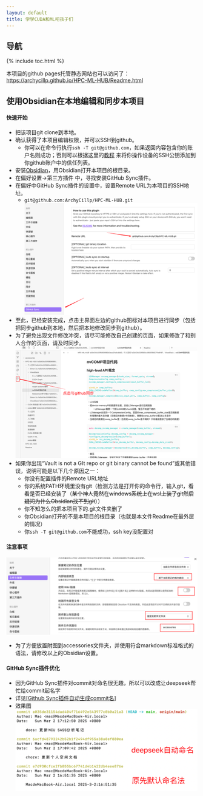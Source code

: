 ```yaml
---
layout: default
title: 学学CUDA和ML吧孩子们
---
```

## 导航

{% include toc.html %}

本项目的github pages托管静态网站也可以访问了：
https://archycillp.github.io/HPC-ML-HUB/Readme.html



## 使用Obsidian在本地编辑和同步本项目

#### 快速开始
- 把该项目git clone到本地。
- 确认获得了本项目编辑权限，并可以SSH到github。
	- 你可以在命令行执行`ssh -T git@github.com`，如果返回内容包含你的账户名则成功；否则可以根据这里的[教程](https://docs.github.com/en/authentication/connecting-to-github-with-ssh/adding-a-new-ssh-key-to-your-github-account?platform=windows) 来将你操作设备的SSH公钥添加到你github账户中的信任列表。
- 安装[Obsidian](https://obsidian.md/download)，用Obsidian打开本项目的根目录。
- 在偏好设置->第三方插件 中，寻找安装GitHub Sync插件。
- 在偏好中GitHub Sync插件的设置中，设置Remote URL为本项目的SSH地址。
	- `git@github.com:ArchyCillp/HPC-ML-HUB.git`
![](accessories/Pasted%20image%2020250227204331.png)
- 至此，已经安装完成，点击主界面左边的github图标对本项目进行同步（包括把同步github到本地，然后把本地修改同步到github）。
- 为了避免出现文件修改冲突，请尽可能修改自己创建的页面，如果修改了和别人合作的页面，请及时同步。
![](accessories/Pasted%20image%2020250227191223.png)
- 如果你出现“Vault is not a GIt repo or git binary cannot be found”或其他错误，说明可能是以下几个原因之一：
	- 你没有配置插件的Remote URL地址
	- 你的系统PATH环境里没有git（检测方法是打开你的命令行，输入git，看看是否已经安装了（~~某个神人竟然在windows系统上在wsl上装了git然后疑问为什么Obsidian找不到git~~））
	- 你不知怎么的把本项目下的.git文件夹删了
	- 你Obsidian打开的不是本项目的根目录（也就是本文件Readme在最外层的情况）
	- 你`ssh -T git@github.com`不能成功，ssh key没配置对

#### 注意事项
![](accessories/Pasted%20image%2020250227192004.png)
- 为了方便放置附图到accessories文件夹，并使用符合markdown标准格式的语法，请修改以上的Obsidian设置。

#### GitHub Sync插件优化
- 因为GitHub Sync插件对commit对命名很无趣，所以可以改成让deepseek帮忙给commit起名字
- 详见[[Github Sync插件自动生成commit名](HPC-ML-HUB/Obsidian相关/Github%20Sync插件自动生成commit名.md)]
- 效果图![](accessories/Pasted%20image%2020250302173910.png)